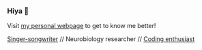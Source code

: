 ### Hiya 👋

Visit [my personal webpage](https://danleeaj.github.io/) to get to know me better!

[Singer-songwriter](https://anjie.bandcamp.com/) //
Neurobiology researcher //
[Coding enthusiast](https://github.com/danleeaj)
